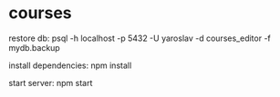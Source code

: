 # courses

restore db:
 psql -h localhost -p 5432 -U yaroslav -d courses_editor -f mydb.backup
 
install dependencies:
 npm install
 
start server: 
 npm start
